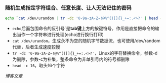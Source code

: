 ### 随机生成指定字符组合、任意长度、让人无法记住的密码

```sh
echo `cat /dev/urandom | tr -dc '0-9a-zA-Z~!@%^()[]{}_+=:.<>?' | head -c 16`

```

- `echo`后面包围命令的反引号`是**tab键**上方的按键符号，作用是直接把命令的输出当作一个字符串进行处理(echo进行换行打印)
- `cat /dev/urandom`，生成永不为空的随机字节数据流，也可使用/dev/random代替，后者生成速度较慢
- `tr -dc '0-9a-zA-Z~!@%^()[]{}_+=:.<>?'`，Linux的字符替换命令，参数-d为删除，参数-c为补集，整条命令为非单引号内的符号都删除
- `head -c 16`，取头16个字符



*博客文章*